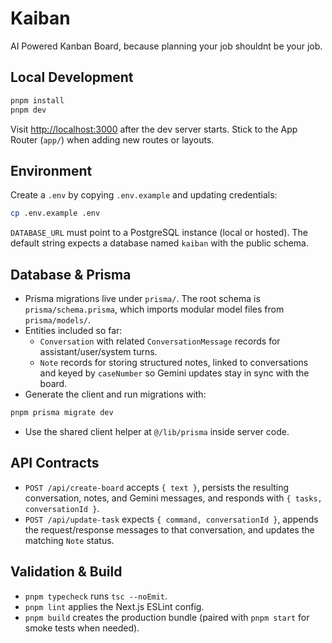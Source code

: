 # Kaiban
AI Powered Kanban Board, because planning your job shouldnt be your job.

## Local Development

```bash
pnpm install
pnpm dev
```

Visit [http://localhost:3000](http://localhost:3000) after the dev server starts. Stick to the App Router (`app/`) when adding new routes or layouts.

## Environment

Create a `.env` by copying `.env.example` and updating credentials:

```bash
cp .env.example .env
```

`DATABASE_URL` must point to a PostgreSQL instance (local or hosted). The default string expects a database named `kaiban` with the public schema.

## Database & Prisma

- Prisma migrations live under `prisma/`. The root schema is `prisma/schema.prisma`, which imports modular model files from `prisma/models/`.
- Entities included so far:
  - `Conversation` with related `ConversationMessage` records for assistant/user/system turns.
  - `Note` records for storing structured notes, linked to conversations and keyed by `caseNumber` so Gemini updates stay in sync with the board.
- Generate the client and run migrations with:

```bash
pnpm prisma migrate dev
```

- Use the shared client helper at `@/lib/prisma` inside server code.

## API Contracts

- `POST /api/create-board` accepts `{ text }`, persists the resulting conversation, notes, and Gemini messages, and responds with `{ tasks, conversationId }`.
- `POST /api/update-task` expects `{ command, conversationId }`, appends the request/response messages to that conversation, and updates the matching `Note` status.

## Validation & Build

- `pnpm typecheck` runs `tsc --noEmit`.
- `pnpm lint` applies the Next.js ESLint config.
- `pnpm build` creates the production bundle (paired with `pnpm start` for smoke tests when needed).
